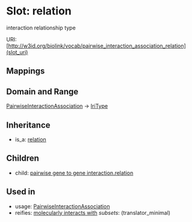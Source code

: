 # Slot: relation


interaction relationship type

URI: [http://w3id.org/biolink/vocab/pairwise_interaction_association_relation](slot_uri)
## Mappings

## Domain and Range

[PairwiseInteractionAssociation](PairwiseInteractionAssociation.md) -> [IriType](IriType.md)
## Inheritance

 *  is_a: [relation](relation.md)
## Children

 *  child: [pairwise gene to gene interaction.relation](pairwise_gene_to_gene_interaction_relation.md)
## Used in

 *  usage: [PairwiseInteractionAssociation](PairwiseInteractionAssociation.md)
 *  reifies: [molecularly interacts with](molecularly_interacts_with.md) *subsets*: (translator_minimal)
